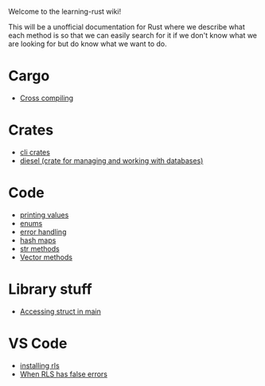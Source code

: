 Welcome to the learning-rust wiki!

This will be a unofficial documentation for Rust where we describe what each method is so that we can easily search for it if we don't know what we are looking for but do know what we want to do.

# Cargo

* [Cross compiling](cross_compiling)

# Crates

* [cli crates](cli_crates)
* [diesel (crate for managing and working with databases)](diesel_crate)

# Code

* [printing values](printing_values)
* [enums](enums)
* [error handling](error_handling)
* [hash maps](has_maps)
* [str methods](str_methods)
* [Vector methods](vector_methods)

# Library stuff

* [Accessing struct in main](accessing_struct_in_main)

# VS Code

* [installing rls](installing_rls)
* [When RLS has false errors](rls_restart)
